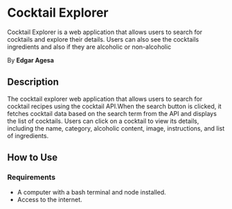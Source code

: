 # Cocktail Explorer
Cocktail Explorer is a web application that allows users to search for cocktails and explore their details. Users can also see the cocktails ingredients and also if they are alcoholic or non-alcoholic

By **Edgar Agesa**

## Description
 The cocktail explorer web application that allows users to search for cocktail recipes using the cocktail API.When the search button is clicked, it fetches cocktail data based on the search term from the API and displays the list of cocktails. Users can click on a cocktail to view its details, including the name, category, alcoholic content, image, instructions, and list of ingredients.

## How to Use

### Requirements

* A computer with a bash terminal and node installed.
* Access to the internet.

